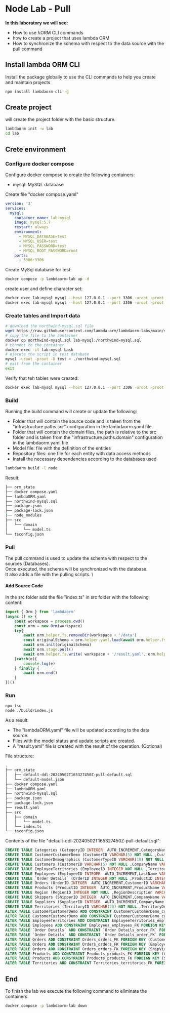 # Node Lab - Pull

**In this laboratory we will see:**

- How to use λORM CLI commands
- how to create a project that uses lambda ORM
- How to synchronize the schema with respect to the data source with the pull command

## Install lambda ORM CLI

Install the package globally to use the CLI commands to help you create and maintain projects

```sh
npm install lambdaorm-cli -g
```

## Create project

will create the project folder with the basic structure.

```sh
lambdaorm init -w lab
cd lab
```

## Crete environment

### Configure docker compose

Configure docker compose to create the following containers:

- mysql: MySQL database

Create file "docker compose.yaml"

```yaml
version: '3'
services:
  mysql:
    container_name: lab-mysql
    image: mysql:5.7
    restart: always
    environment:
      - MYSQL_DATABASE=test
      - MYSQL_USER=test
      - MYSQL_PASSWORD=test
      - MYSQL_ROOT_PASSWORD=root
    ports:
      - 3306:3306
```

Create MySql database for test:

```sh
docker compose -p lambdaorm-lab up -d
```

create user and define character set:

```sh
docker exec lab-mysql mysql --host 127.0.0.1 --port 3306 -uroot -proot -e "ALTER DATABASE test CHARACTER SET utf8 COLLATE utf8_general_ci;"
docker exec lab-mysql mysql --host 127.0.0.1 --port 3306 -uroot -proot -e "GRANT ALL ON *.* TO 'test'@'%' with grant option; FLUSH PRIVILEGES;"
```

### Create tables and Import data

```sh
# download the northwind-mysql.sql file
wget https://raw.githubusercontent.com/lambda-orm/lambdaorm-labs/main/source/northwind/northwind-mysql.sql
# copy the file to the container
docker cp northwind-mysql.sql lab-mysql:/northwind-mysql.sql
# connect to the container
docker exec -it lab-mysql bash
# ejecute the script in test database
mysql -uroot -proot -D test < ./northwind-mysql.sql
# exit from the container
exit
```

Verify that teh tables were created:

```sh
docker exec lab-mysql mysql --host 127.0.0.1 --port 3306 -uroot -proot -e "use test;show tables;"
```

### Build

Running the build command will create or update the following:

- Folder that will contain the source code and is taken from the "infrastructure.paths.scr" configuration in the lambdaorm.yaml file
- Folder that will contain the domain files, the path is relative to the src folder and is taken from the "infrastructure.paths.domain" configuration in the lambdaorm.yaml file
- Model file: file with the definition of the entities
- Repository files: one file for each entity with data access methods
- Install the necessary dependencies according to the databases used

```sh
lambdaorm build -l node
```

Result:

```sh
├── orm_state
├── docker compose.yaml
├── lambdaORM.yaml
├── northwind-mysql.sql
├── package.json
├── package-lock.json
|── node_modules
├── src
│   └── domain
│       └── model.ts
└── tsconfig.json
```

### Pull

The pull command is used to update the schema with respect to the sources (Databases). \
Once executed, the schema will be synchronized with the database. \
It also adds a file with the pulling scripts. \

#### Add Source Code

In the src folder add the file "index.ts" in src folder with the following content:

```Typescript
import { Orm } from 'lambdaorm'
(async () => {
	const workspace = process.cwd()
	const orm = new Orm(workspace)
	try{		
		await orm.helper.fs.removeDir(workspace + '/data')
		const originalSchema = orm.helper.yaml.load(await orm.helper.fs.read(workspace + '/lambdaOrm.yaml'))
		await orm.init(originalSchema)	
		await orm.stage.pull()
		await orm.helper.fs.write( workspace + '/result.yaml', orm.helper.yaml.dump(orm.state.originalSchema))
	}catch(e){
		console.log(e)
	} finally {
		await orm.end()
	}	
})()
```

### Run

```sh
npx tsc
node ./build/index.js
```

As a result:

- The "lambdaORM.yaml" file will be updated according to the data source.
- Files with the model status and update scripts are created.
- A "result.yaml" file is created with the result of the operation. (Optional)

File structure:

```sh
.
├── orm_state
│   ├── default-ddl-20240502T165327450Z-pull-default.sql
│   └── default-model.json
├── docker compose.yaml
├── lambdaORM.yaml
├── northwind-mysql.sql
├── package.json
├── package-lock.json
├── result.yaml
├── src
│   ├── domain
│   │   └── model.ts
│   └── index.ts
└── tsconfig.json
```

Contents of the file "default-ddl-20240502T165327450Z-pull-default.sql":

```sql
CREATE TABLE Categories (CategoryID INTEGER  AUTO_INCREMENT,CategoryName VARCHAR(15) NOT NULL ,Description TEXT  ,Picture LONGBLOB  ,CONSTRAINT Categories_PK PRIMARY KEY (CategoryID));
CREATE TABLE CustomerCustomerDemo (CustomerID VARCHAR(5) NOT NULL ,CustomerTypeID VARCHAR(10) NOT NULL ,CONSTRAINT CustomerCustomerDemo_PK PRIMARY KEY (CustomerID,CustomerTypeID));
CREATE TABLE CustomerDemographics (CustomerTypeID VARCHAR(10) NOT NULL ,CustomerDesc TEXT  ,CONSTRAINT CustomerDemographics_PK PRIMARY KEY (CustomerTypeID));
CREATE TABLE Customers (CustomerID VARCHAR(5) NOT NULL ,CompanyName VARCHAR(40) NOT NULL ,ContactName VARCHAR(30)  ,ContactTitle VARCHAR(30)  ,Address VARCHAR(60)  ,City VARCHAR(15)  ,Region VARCHAR(15)  ,PostalCode VARCHAR(10)  ,Country VARCHAR(15)  ,Phone VARCHAR(24)  ,Fax VARCHAR(24)  ,CONSTRAINT Customers_PK PRIMARY KEY (CustomerID));
CREATE TABLE EmployeeTerritories (EmployeeID INTEGER NOT NULL ,TerritoryID VARCHAR(20) NOT NULL ,CONSTRAINT EmployeeTerritories_PK PRIMARY KEY (EmployeeID,TerritoryID));
CREATE TABLE Employees (EmployeeID INTEGER  AUTO_INCREMENT,LastName VARCHAR(20) NOT NULL ,FirstName VARCHAR(10) NOT NULL ,Title VARCHAR(30)  ,TitleOfCourtesy VARCHAR(25)  ,BirthDate DATETIME  ,HireDate DATETIME  ,Address VARCHAR(60)  ,City VARCHAR(15)  ,Region VARCHAR(15)  ,PostalCode VARCHAR(10)  ,Country VARCHAR(15)  ,HomePhone VARCHAR(24)  ,Extension VARCHAR(4)  ,Photo LONGBLOB  ,Notes TEXT NOT NULL ,ReportsTo INTEGER  ,PhotoPath VARCHAR(255)  ,Salary DECIMAL(10,4)  ,CONSTRAINT Employees_PK PRIMARY KEY (EmployeeID));
CREATE TABLE `Order Details` (OrderID INTEGER NOT NULL ,ProductID INTEGER NOT NULL ,UnitPrice DECIMAL(10,4) NOT NULL ,Quantity INTEGER NOT NULL ,Discount DECIMAL(10,4) NOT NULL ,CONSTRAINT `Order Details_PK` PRIMARY KEY (OrderID,ProductID));
CREATE TABLE Orders (OrderID INTEGER  AUTO_INCREMENT,CustomerID VARCHAR(5) NOT NULL ,EmployeeID INTEGER NOT NULL ,OrderDate DATETIME  ,RequiredDate DATETIME  ,ShippedDate DATETIME  ,ShipVia INTEGER  ,Freight DECIMAL(10,4)  ,ShipName VARCHAR(40)  ,ShipAddress VARCHAR(60)  ,ShipCity VARCHAR(15)  ,ShipRegion VARCHAR(15)  ,ShipPostalCode VARCHAR(10)  ,ShipCountry VARCHAR(15)  ,CONSTRAINT Orders_PK PRIMARY KEY (CustomerID,EmployeeID,OrderID));
CREATE TABLE Products (ProductID INTEGER  AUTO_INCREMENT,ProductName VARCHAR(40) NOT NULL ,SupplierID INTEGER NOT NULL ,CategoryID INTEGER NOT NULL ,QuantityPerUnit VARCHAR(20)  ,UnitPrice DECIMAL(10,4)  ,UnitsInStock INTEGER  ,UnitsOnOrder INTEGER  ,ReorderLevel INTEGER  ,Discontinued INTEGER NOT NULL ,CONSTRAINT Products_PK PRIMARY KEY (CategoryID,ProductID,SupplierID));
CREATE TABLE Region (RegionID INTEGER NOT NULL ,RegionDescription VARCHAR(50) NOT NULL ,CONSTRAINT Region_PK PRIMARY KEY (RegionID));
CREATE TABLE Shippers (ShipperID INTEGER  AUTO_INCREMENT,CompanyName VARCHAR(40) NOT NULL ,Phone VARCHAR(24)  ,CONSTRAINT Shippers_PK PRIMARY KEY (ShipperID));
CREATE TABLE Suppliers (SupplierID INTEGER  AUTO_INCREMENT,CompanyName VARCHAR(40) NOT NULL ,ContactName VARCHAR(30)  ,ContactTitle VARCHAR(30)  ,Address VARCHAR(60)  ,City VARCHAR(15)  ,Region VARCHAR(15)  ,PostalCode VARCHAR(10)  ,Country VARCHAR(15)  ,Phone VARCHAR(24)  ,Fax VARCHAR(24)  ,HomePage TEXT  ,CONSTRAINT Suppliers_PK PRIMARY KEY (SupplierID));
CREATE TABLE Territories (TerritoryID VARCHAR(20) NOT NULL ,TerritoryDescription VARCHAR(50) NOT NULL ,RegionID INTEGER NOT NULL ,CONSTRAINT Territories_PK PRIMARY KEY (TerritoryID,RegionID));
ALTER TABLE CustomerCustomerDemo ADD CONSTRAINT CustomerCustomerDemo_customerCustomerDemo_FK FOREIGN KEY (CustomerTypeID) REFERENCES CustomerDemographics (CustomerTypeID);
ALTER TABLE CustomerCustomerDemo ADD CONSTRAINT CustomerCustomerDemo_customerCustomerDemo_FK FOREIGN KEY (CustomerID) REFERENCES Customers (CustomerID);
ALTER TABLE EmployeeTerritories ADD CONSTRAINT EmployeeTerritories_employeeTerritories_FK FOREIGN KEY (EmployeeID) REFERENCES Employees (EmployeeID);
ALTER TABLE Employees ADD CONSTRAINT Employees_employees_FK FOREIGN KEY (ReportsTo) REFERENCES Employees (EmployeeID);
ALTER TABLE `Order Details` ADD CONSTRAINT `Order Details_order_FK` FOREIGN KEY (OrderID) REFERENCES Orders (OrderID);
ALTER TABLE `Order Details` ADD CONSTRAINT `Order Details_order_FK` FOREIGN KEY (ProductID) REFERENCES Products (ProductID);
ALTER TABLE Orders ADD CONSTRAINT Orders_orders_FK FOREIGN KEY (CustomerID) REFERENCES Customers (CustomerID);
ALTER TABLE Orders ADD CONSTRAINT Orders_orders_FK FOREIGN KEY (EmployeeID) REFERENCES Employees (EmployeeID);
ALTER TABLE Orders ADD CONSTRAINT Orders_orders_FK FOREIGN KEY (ShipVia) REFERENCES Shippers (ShipperID);
ALTER TABLE Products ADD CONSTRAINT Products_products_FK FOREIGN KEY (CategoryID) REFERENCES Categories (CategoryID);
ALTER TABLE Products ADD CONSTRAINT Products_products_FK FOREIGN KEY (SupplierID) REFERENCES Suppliers (SupplierID);
ALTER TABLE Territories ADD CONSTRAINT Territories_territories_FK FOREIGN KEY (RegionID) REFERENCES Region (RegionID);
```

## End

To finish the lab we execute the following command to eliminate the containers.

```sh
docker compose -p lambdaorm-lab down
```
